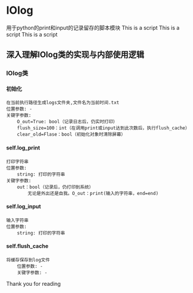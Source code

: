 # IOlog

用于python的print和input的记录留存的脚本模块
    This is a script
    This is a script
    This is a script
















## 深入理解IOlog类的实现与内部使用逻辑

### IOlog类

#### 初始化

    在当前执行路径生成logs文件夹,文件名为当前时间.txt
    位置参数: -
    关键字参数:
        O_out=True: bool（记录日志后，仍实时打印）
        flush_size=100：int（在调用print或input达到此次数后，执行flush_cache）
        clear_old=Flase：bool（初始化对象时清除屏幕）

#### self.log_print

    打印字符串
    位置参数:
        string: 打印的字符串
    关键字参数:
        out：bool（记录后，仍打印到系统）
            无论是外出还是自我。O_out：print(输入的字符串，end=end)


#### self.log_input

    输入字符串
    位置参数:
        string: 打印的字符串


#### self.flush_cache

    将缓存保存到log文件
        位置参数: -
        关键字参数: -






















































Thank you for reading
